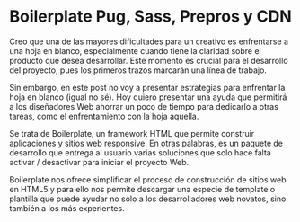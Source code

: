 # Boilerplate Pug, Sass, Prepros y CDN

Creo que una de las mayores dificultades para un creativo es enfrentarse a una hoja en blanco, especialmente cuando tiene la claridad sobre el producto que desea desarrollar. Este momento es crucial para el desarrollo del proyecto, pues los primeros trazos marcarán una línea de trabajo.

Sin embargo, en este post no voy a presentar estrategias para enfrentar la hoja en blanco (igual no sé). Hoy quiero presentar una ayuda que permitirá a los diseñadores Web ahorrar un poco de tiempo para dedicarlo a otras tareas, como el enfrentamiento con la hoja aquella.

Se trata de Boilerplate, un framework HTML que permite construir aplicaciones y sitios web responsive. En otras palabras, es un paquete de desarrollo que entrega al usuario varias soluciones que solo hace falta activar / desactivar para iniciar el proyecto Web.

Boilerplate nos ofrece simplificar el proceso de construcción de sitios web en HTML5 y para ello nos permite descargar una especie de template o plantilla que puede ayudar no solo a los desarrolladores web novatos, sino también a los más experientes.